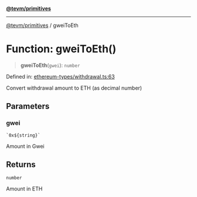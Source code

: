 [**@tevm/primitives**](../README.md)

***

[@tevm/primitives](../globals.md) / gweiToEth

# Function: gweiToEth()

> **gweiToEth**(`gwei`): `number`

Defined in: [ethereum-types/withdrawal.ts:63](https://github.com/evmts/primitives/blob/main/src/ethereum-types/withdrawal.ts#L63)

Convert withdrawal amount to ETH (as decimal number)

## Parameters

### gwei

`` `0x${string}` ``

Amount in Gwei

## Returns

`number`

Amount in ETH
